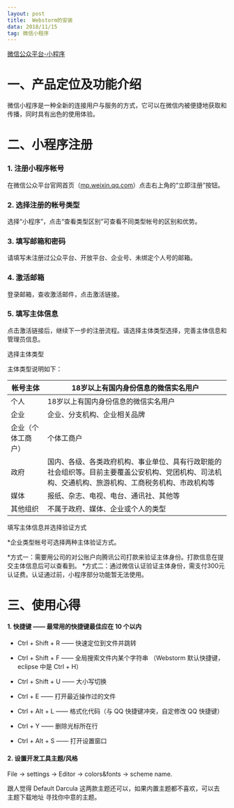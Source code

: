 ```yaml
---
layout: post
title:  Webstorm的安装
data: 2018/11/15
tag: 微信小程序
---
```

[微信公众平台-小程序](https://developers.weixin.qq.com/miniprogram/introduction/index.html)



# 一、产品定位及功能介绍

微信小程序是一种全新的连接用户与服务的方式，它可以在微信内被便捷地获取和传播，同时具有出色的使用体验。




# 二、小程序注册

### 1. 注册小程序帐号

在微信公众平台官网首页（[mp.weixin.qq.com](mp.weixin.qq.com)）点击右上角的“立即注册”按钮。



### 2. 选择注册的帐号类型

选择“小程序”，点击“查看类型区别”可查看不同类型帐号的区别和优势。

### 3. 填写邮箱和密码

请填写未注册过公众平台、开放平台、企业号、未绑定个人号的邮箱。


### 4. 激活邮箱

登录邮箱，查收激活邮件，点击激活链接。


### 5. 填写主体信息

点击激活链接后，继续下一步的注册流程。请选择主体类型选择，完善主体信息和管理员信息。

选择主体类型

主体类型说明如下：

|帐号主体|18岁以上有国内身份信息的微信实名用户|
|----|----|
|个人|18岁以上有国内身份信息的微信实名用户|
|企业|企业、分支机构、企业相关品牌|
|企业（个体工商户）|个体工商户|
|政府|国内、各级、各类政府机构、事业单位、具有行政职能的社会组织等。目前主要覆盖公安机构、党团机构、司法机构、交通机构、旅游机构、工商税务机构、市政机构等|
|媒体|报纸、杂志、电视、电台、通讯社、其他等|
|其他组织|不属于政府、媒体、企业或个人的类型|


填写主体信息并选择验证方式

*企业类型帐号可选择两种主体验证方式。

*方式一：需要用公司的对公账户向腾讯公司打款来验证主体身份。打款信息在提交主体信息后可以查看到。
*方式二：通过微信认证验证主体身份，需支付300元认证费。认证通过前，小程序部分功能暂无法使用。







# 三、使用心得

#### 1. 快捷键 —— 最常用的快捷键最佳应在 10 个以内


* Ctrl + Shift + R —— 快速定位到文件并跳转

* Ctrl + Shift + F —— 全局搜索文件内某个字符串 （Webstorm 默认快捷键，eclipse 中是 Ctrl + H）

* Ctrl + Shift + U —— 大小写切换

* Ctrl + E —— 打开最近操作过的文件

* Ctrl + Alt + L —— 格式化代码（与 QQ 快捷键冲突，自定修改 QQ 快捷键）

* Ctrl + Y —— 删除光标所在行

* Ctrl + Alt + S —— 打开设置窗口



#### 2. 设置开发工具主题/风格


File -> settings -> Editor -> colors&fonts -> scheme name.

跟人觉得 Default Darcula 这两款主题还可以，如果内置主题都不喜欢，可以去 主题下载地址 寻找你中意的主题。




<p> <p>

<p> <p>

<p> <p>